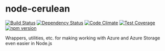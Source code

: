 # node-cerulean

[![Build Status](https://secure.travis-ci.org/noodlefrenzy/node-cerulean.svg?branch=master)](https://travis-ci.org/noodlefrenzy/node-cerulean) 
[![Dependency Status](https://david-dm.org/noodlefrenzy/node-cerulean.svg)](https://david-dm.org/noodlefrenzy/node-cerulean) 
[![Code Climate](https://codeclimate.com/github/noodlefrenzy/node-cerulean/badges/gpa.svg)](https://codeclimate.com/github/noodlefrenzy/node-cerulean) 
[![Test Coverage](https://codeclimate.com/github/noodlefrenzy/node-cerulean/badges/coverage.svg)](https://codeclimate.com/github/noodlefrenzy/node-cerulean)
[![npm version](https://badge.fury.io/js/cerulean.svg)](http://badge.fury.io/js/cerulean)

Wrappers, utilities, etc. for making working with Azure and Azure Storage even easier in Node.js

